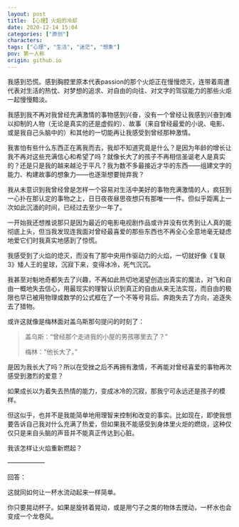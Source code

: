 ```yaml
---
layout: post
title: 【心理】火焰的冷却
date: 2020-12-14 15:04
categories: ["原创"]
characters: 
tags: ["心理", "生活", "迷茫", "想象"]
pov: 第一人称
origin: github.io
---
```


我感到恐慌。感到胸腔里原本代表passion的那个火炬正在慢慢熄灭，连带着周遭代表对生活的热忱、对梦想的追求、对自由的向往、对文字的驾驭能力的那些火炬一起慢慢黯淡。

我感到我不再对我曾经充满激情的事物感到兴奋，没有一个曾经让我感到兴奋到难以抑制的人物（无论是真实的还是虚假的）、故事（来自曾经最爱的小说、电影、或是我自己头脑中的）和其他的一切能再让我感受到曾经那种激情。

我害怕有些什么东西正在离我而去，我却不知道究竟是什么？是因为年龄的增长让我不再对这些充满信心和希望了吗？就像长大了的孩子不再相信圣诞老人是真实的？还是只是我的越来越沦于平凡？我为数不多最接近才华的东西——组建文字的能力、构建故事的想象力——也逐渐想要抛弃我？

我从未意识到我曾经曾是怎样一个容易对生活中美好的事物充满激情的人，疯狂到一心扑在那认定的事物之上，日日夜夜昼思夜想只有那唯一一件。但似乎距离上一次如此沉湎的时间，已经过去至少一年了。

一开始我还想推说那只是因为最近的电影电视剧作品或许并没有优秀到让人真的能彻底上头，但当我发现连我面对曾经最喜爱的那些东西也不再全心全意地毫无疑虑地爱它们时我真实地感到了惊慌。

我感受到了火焰的熄灭，而没有了那中央用作驱动力的火焰，一切就好像《复联3》矮人王的星球，沉寂下来，变得冰冷，死气沉沉。

我甚至对魁地奇都失去了兴趣，不再如此热切地渴望创造出真实的魔法，对飞和自由一概地失去信心，用最现实的理智认识到真正的自由从来无法实现，而自由的极限也早已被用物理或数学的公式框在了一个不等号背后。奔跑失去了方向，追逐失去了猎物。

或许这就像是梅林面对盖乌斯那句提问的时刻了：

> 盖乌斯：“曾经那个走进我的小屋的男孩哪里去了？”
>
> 梅林：“他长大了。”

是因为我长大了吗？所以在受挫之后不再拥有激情，不再能对曾经喜爱的事物再次感受到激烈的爱意？

如果成长以为着失去热情的能力，变成冰冷的沉寂，那我宁可永远还是孩子的模样。

但这似乎，也并不是我能简单地用理智来控制和改变的事实。比如现在，即使我想要告诉自己我对什么充满了热爱，但如果我不能感受到身体里火炬的燃烧，这种仅仅只是来自头脑的声音并不能真正传达到心脏。

我该怎样让火焰重新燃起？

——————

回答：

这就同如何让一杯水流动起来一样简单。

你只要晃动杯子。如果是旋转着晃动，或是用勺子之类的物体去搅动，一杯水也会变成一个龙卷风。